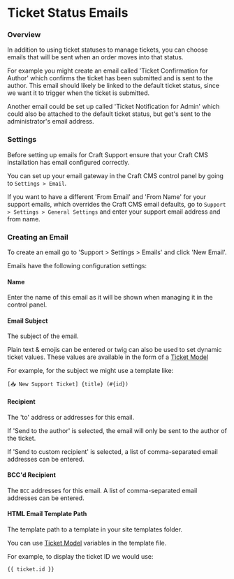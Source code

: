 # Ticket Status Emails

### Overview

In addition to using ticket statuses to manage tickets, you can choose emails that will be sent when an order moves into that status.

For example you might create an email called 'Ticket Confirmation for Author' which confirms the ticket has been submitted and is sent to the author. This email should likely be linked to the default ticket status, since we want it to trigger when the ticket is submitted.

Another email could be set up called 'Ticket Notification for Admin' which could also be attached to the default ticket status, but get's sent to the administrator's email address.

### Settings

Before setting up emails for Craft Support ensure that your Craft CMS installation has email configured correctly.

You can set up your email gateway in the Craft CMS control panel by going to `Settings > Email`.

If you want to have a different 'From Email' and 'From Name' for your support emails, which overrides the Craft CMS email defaults, go to `Support > Settings > General Settings` and enter your support email address and from name.

### Creating an Email

To create an email go to 'Support > Settings > Emails' and click 'New Email'.

Emails have the following configuration settings:

#### Name

Enter the name of this email as it will be shown when managing it in the control panel.

#### Email Subject

The subject of the email.

Plain text & emojis can be entered or twig can also be used to set dynamic ticket values. These values are available in the form of a [Ticket Model](templating/ticketmodel.md)

For example, for the subject we might use a template like:

```twig
[📥 New Support Ticket] {title} (#{id})
```

#### Recipient

The 'to' address or addresses for this email.

If 'Send to the author' is selected, the email will only be sent to the author of the ticket.

If 'Send to custom recipient' is selected, a list of comma-separated email addresses can be entered.

#### BCC'd Recipient

The `BCC` addresses for this email. A list of comma-separated email addresses can be entered.

#### HTML Email Template Path

The template path to a template in your site templates folder.

You can use [Ticket Model](templating/ticketmodel.md) variables in the template file.

For example, to display the ticket ID we would use:

```twig
{{ ticket.id }}
```
